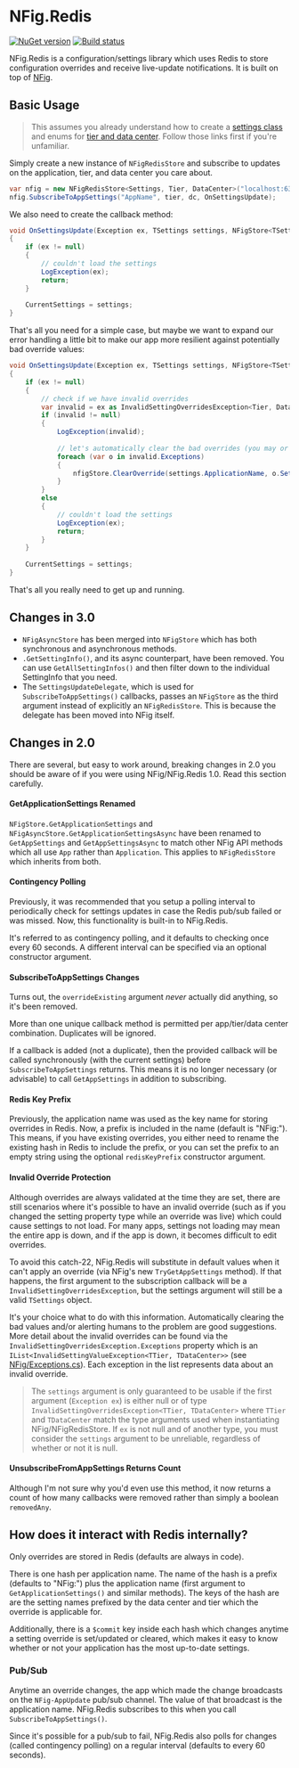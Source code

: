 # NFig.Redis

[![NuGet version](https://badge.fury.io/nu/NFig.Redis.svg)](http://badge.fury.io/nu/NFig.Redis)
[![Build status](https://ci.appveyor.com/api/projects/status/9erli0y6pmmig9wh/branch/master?svg=true)](https://ci.appveyor.com/project/bretcope/nfig-redis/branch/master)

NFig.Redis is a configuration/settings library which uses Redis to store configuration overrides and receive live-update notifications. It is built on top of [NFig](https://github.com/NFig/NFig).

## Basic Usage

> This assumes you already understand how to create a [settings class](https://github.com/NFig/SampleWebApplication#settings-class) and enums for [tier and data center](https://github.com/NFig/SampleWebApplication#tier-and-data-center). Follow those links first if you're unfamiliar.

Simply create a new instance of `NFigRedisStore` and subscribe to updates on the application, tier, and data center you care about.

```csharp
var nfig = new NFigRedisStore<Settings, Tier, DataCenter>("localhost:6379");
nfig.SubscribeToAppSettings("AppName", tier, dc, OnSettingsUpdate);
```

We also need to create the callback method:

```csharp
void OnSettingsUpdate(Exception ex, TSettings settings, NFigStore<TSettings, TTier, TDataCenter> nfigStore)
{
	if (ex != null)
	{
		// couldn't load the settings
		LogException(ex);
		return;
	}
	
	CurrentSettings = settings;
}
```

That's all you need for a simple case, but maybe we want to expand our error handling a little bit to make our app more resilient against potentially bad override values:

```csharp
void OnSettingsUpdate(Exception ex, TSettings settings, NFigStore<TSettings, TTier, TDataCenter> nfigStore)
{
	if (ex != null)
	{
		// check if we have invalid overrides
		var invalid = ex as InvalidSettingOverridesException<Tier, DataCenter>;
		if (invalid != null)
		{
			LogException(invalid);
			
			// let's automatically clear the bad overrides (you may or may not want to do this automatically)
			foreach (var o in invalid.Exceptions)
			{
				nfigStore.ClearOverride(settings.ApplicationName, o.SettingName, o.Tier, o.DataCenter);
			}
		}
		else
		{
			// couldn't load the settings
			LogException(ex);
			return;
		}
	}
	
	CurrentSettings = settings;
}
```

That's all you really need to get up and running.

## Changes in 3.0

- `NFigAsyncStore` has been merged into `NFigStore` which has both synchronous and asynchronous methods.
- `.GetSettingInfo()`, and its async counterpart, have been removed. You can use `GetAllSettingInfos()` and then filter down to the individual SettingInfo that you need.
- The `SettingsUpdateDelegate`, which is used for `SubscribeToAppSettings()` callbacks, passes an `NFigStore` as the third argument instead of explicitly an `NFigRedisStore`. This is because the delegate has been moved into NFig itself.

## Changes in 2.0

There are several, but easy to work around, breaking changes in 2.0 you should be aware of if you were using NFig/NFig.Redis 1.0. Read this section carefully.

#### GetApplicationSettings Renamed

`NFigStore.GetApplicationSettings` and `NFigAsyncStore.GetApplicationSettingsAsync` have been renamed to `GetAppSettings` and `GetAppSettingsAsync` to match other NFig API methods which all use `App` rather than `Application`. This applies to `NFigRedisStore` which inherits from both.

#### Contingency Polling

Previously, it was recommended that you setup a polling interval to periodically check for settings updates in case the Redis pub/sub failed or was missed. Now, this functionality is built-in to NFig.Redis.

It's referred to as contingency polling, and it defaults to checking once every 60 seconds. A different interval can be specified via an optional constructor argument.

#### SubscribeToAppSettings Changes

Turns out, the `overrideExisting` argument _never_ actually did anything, so it's been removed.

More than one unique callback method is permitted per app/tier/data center combination. Duplicates will be ignored.

If a callback is added (not a duplicate), then the provided callback will be called synchronously (with the current settings) before `SubscribeToAppSettings` returns. This means it is no longer necessary (or advisable) to call `GetAppSettings` in addition to subscribing.

#### Redis Key Prefix

Previously, the application name was used as the key name for storing overrides in Redis. Now, a prefix is included in the name (default is "NFig:"). This means, if you have existing overrides, you either need to rename the existing hash in Redis to include the prefix, or you can set the prefix to an empty string using the optional `redisKeyPrefix` constructor argument.

#### Invalid Override Protection

Although overrides are always validated at the time they are set, there are still scenarios where it's possible to have an invalid override (such as if you changed the setting property type while an override was live) which could cause settings to not load. For many apps, settings not loading may mean the entire app is down, and if the app is down, it becomes difficult to edit overrides.

To avoid this catch-22, NFig.Redis will substitute in default values when it can't apply an override (via NFig's new `TryGetAppSettings` method). If that happens, the first argument to the subscription callback will be a `InvalidSettingOverridesException`, but the settings argument will still be a valid `TSettings` object.

It's your choice what to do with this information. Automatically clearing the bad values and/or alerting humans to the problem are good suggestions. More detail about the invalid overrides can be found via the `InvalidSettingOverridesException.Exceptions` property which is an `IList<InvalidSettingValueException<TTier, TDataCenter>>` (see [NFig/Exceptions.cs](https://github.com/NFig/NFig/blob/master/NFig/Exceptions.cs)). Each exception in the list represents data about an invalid override.

> The `settings` argument is only guaranteed to be usable if the first argument (`Exception ex`) is either null or of type `InvalidSettingOverridesException<TTier, TDataCenter>` where `TTier` and `TDataCenter` match the type arguments used when instantiating NFig/NFigRedisStore. If `ex` is not null and of another type, you must consider the `settings` argument to be unreliable, regardless of whether or not it is null.

#### UnsubscribeFromAppSettings Returns Count

Although I'm not sure why you'd even use this method, it now returns a count of how many callbacks were removed rather than simply a boolean  `removedAny`.

## How does it interact with Redis internally?

Only overrides are stored in Redis (defaults are always in code).

There is one hash per application name. The name of the hash is a prefix (defaults to "NFig:") plus the application name (first argument to `GetApplicationSettings()` and similar methods). The keys of the hash are are the setting names prefixed by the data center and tier which the override is applicable for.

Additionally, there is a `$commit` key inside each hash which changes anytime a setting override is set/updated or cleared, which makes it easy to know whether or not your application has the most up-to-date settings.

### Pub/Sub

Anytime an override changes, the app which made the change broadcasts on the `NFig-AppUpdate` pub/sub channel. The value of that broadcast is the application name. NFig.Redis subscribes to this when you call `SubscribeToAppSettings()`.

Since it's possible for a pub/sub to fail, NFig.Redis also polls for changes (called contingency polling) on a regular interval (defaults to every 60 seconds).
